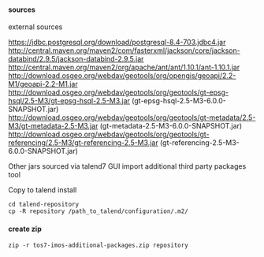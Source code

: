 

#### sources

external sources

https://jdbc.postgresql.org/download/postgresql-8.4-703.jdbc4.jar
http://central.maven.org/maven2/com/fasterxml/jackson/core/jackson-databind/2.9.5/jackson-databind-2.9.5.jar
http://central.maven.org/maven2/org/apache/ant/ant/1.10.1/ant-1.10.1.jar
http://download.osgeo.org/webdav/geotools/org/opengis/geoapi/2.2-M1/geoapi-2.2-M1.jar
http://download.osgeo.org/webdav/geotools/org/geotools/gt-epsg-hsql/2.5-M3/gt-epsg-hsql-2.5-M3.jar (gt-epsg-hsql-2.5-M3-6.0.0-SNAPSHOT.jar)
http://download.osgeo.org/webdav/geotools/org/geotools/gt-metadata/2.5-M3/gt-metadata-2.5-M3.jar (gt-metadata-2.5-M3-6.0.0-SNAPSHOT.jar)
http://download.osgeo.org/webdav/geotools/org/geotools/gt-referencing/2.5-M3/gt-referencing-2.5-M3.jar (gt-referencing-2.5-M3-6.0.0-SNAPSHOT.jar)

Other jars sourced via talend7 GUI import additional third party packages tool

Copy to talend install
```
cd talend-repository
cp -R repository /path_to_talend/configuration/.m2/
```

#### create zip
```
zip -r tos7-imos-additional-packages.zip repository
```
